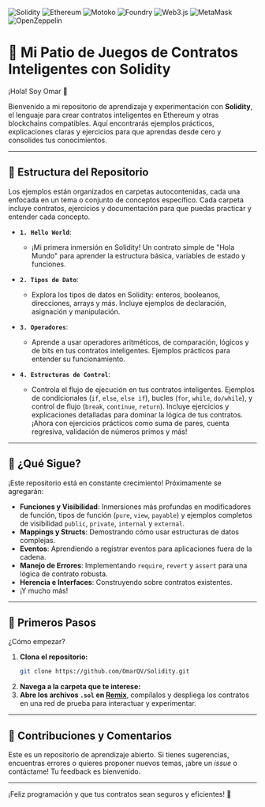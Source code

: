 ![Solidity](https://img.shields.io/badge/Solidity-363636?style=for-the-badge&logo=solidity&logoColor=white)
![Ethereum](https://img.shields.io/badge/Ethereum-3C3C3D?style=for-the-badge&logo=ethereum&logoColor=white)
![Motoko](https://img.shields.io/badge/Motoko-29ABE2?style=for-the-badge&logo=internet-computer&logoColor=white)
![Foundry](https://img.shields.io/badge/Foundry-1A1B23?style=for-the-badge&logo=foundry&logoColor=white)
![Web3.js](https://img.shields.io/badge/Web3.js-F16822?style=for-the-badge&logo=web3.js&logoColor=white)
![MetaMask](https://img.shields.io/badge/MetaMask-E2761B?style=for-the-badge&logo=metamask&logoColor=white)
![OpenZeppelin](https://img.shields.io/badge/OpenZeppelin-4E5EE4?style=for-the-badge&logo=openzeppelin&logoColor=white)

# 🚀 Mi Patio de Juegos de Contratos Inteligentes con Solidity

¡Hola! Soy Omar 👋

Bienvenido a mi repositorio de aprendizaje y experimentación con **Solidity**, el lenguaje para crear contratos inteligentes en Ethereum y otras blockchains compatibles. Aquí encontrarás ejemplos prácticos, explicaciones claras y ejercicios para que aprendas desde cero y consolides tus conocimientos.

---

## 📂 Estructura del Repositorio

Los ejemplos están organizados en carpetas autocontenidas, cada una enfocada en un tema o conjunto de conceptos específico. Cada carpeta incluye contratos, ejercicios y documentación para que puedas practicar y entender cada concepto.

* **`1. Hello World`**:
    * ¡Mi primera inmersión en Solidity! Un contrato simple de "Hola Mundo" para aprender la estructura básica, variables de estado y funciones.

* **`2. Tipos de Dato`**:
    * Explora los tipos de datos en Solidity: enteros, booleanos, direcciones, arrays y más. Incluye ejemplos de declaración, asignación y manipulación.

* **`3. Operadores`**:
    * Aprende a usar operadores aritméticos, de comparación, lógicos y de bits en tus contratos inteligentes. Ejemplos prácticos para entender su funcionamiento.

* **`4. Estructuras de Control`**:
    * Controla el flujo de ejecución en tus contratos inteligentes. Ejemplos de condicionales (`if`, `else`, `else if`), bucles (`for`, `while`, `do/while`), y control de flujo (`break`, `continue`, `return`). Incluye ejercicios y explicaciones detalladas para dominar la lógica de tus contratos. ¡Ahora con ejercicios prácticos como suma de pares, cuenta regresiva, validación de números primos y más!

---

## 🔮 ¿Qué Sigue?

¡Este repositorio está en constante crecimiento! Próximamente se agregarán:

* **Funciones y Visibilidad**: Inmersiones más profundas en modificadores de función, tipos de función (`pure`, `view`, `payable`) y ejemplos completos de visibilidad `public`, `private`, `internal` y `external`.
* **Mappings y Structs**: Demostrando cómo usar estructuras de datos complejas.
* **Eventos**: Aprendiendo a registrar eventos para aplicaciones fuera de la cadena.
* **Manejo de Errores**: Implementando `require`, `revert` y `assert` para una lógica de contrato robusta.
* **Herencia e Interfaces**: Construyendo sobre contratos existentes.
* ¡Y mucho más!

---

## 🌱 Primeros Pasos

¿Cómo empezar?

1.  **Clona el repositorio:**
    ```bash
    git clone https://github.com/OmarQV/Solidity.git
    ```
2.  **Navega a la carpeta que te interese:**
3.  **Abre los archivos `.sol` en [Remix](https://remix.ethereum.org/)**, compílalos y despliega los contratos en una red de prueba para interactuar y experimentar.

---

## 🤝 Contribuciones y Comentarios

Este es un repositorio de aprendizaje abierto. Si tienes sugerencias, encuentras errores o quieres proponer nuevos temas, ¡abre un *issue* o contáctame! Tu feedback es bienvenido.

---

¡Feliz programación y que tus contratos sean seguros y eficientes! 🚀
